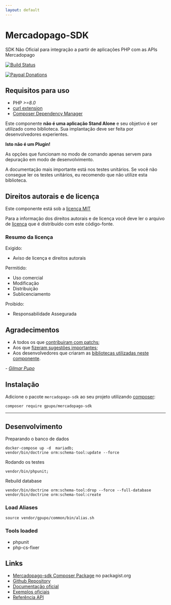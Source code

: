```yaml
---
layout: default
---
```

# Mercadopago-SDK

SDK Não Oficial para integração a partir de aplicações PHP com as APIs Mercadopago

[![Build Status](https://secure.travis-ci.org/gpupo/mercadopago-sdk.png?branch=main)](http://travis-ci.org/gpupo/mercadopago-sdk)

[![Paypal Donations](https://www.paypalobjects.com/en_US/i/btn/btn_donate_SM.gif)](https://www.paypal.com/cgi-bin/webscr?cmd=_s-xclick&hosted_button_id=WAQKVZJRG5AUJ&item_name=mercadopago-sdk)


## Requisitos para uso

* PHP *>=8.0*
* [curl extension](http://php.net/manual/en/intro.curl.php)
* [Composer Dependency Manager](http://getcomposer.org)

Este componente **não é uma aplicação Stand Alone** e seu objetivo é ser utilizado como biblioteca.
Sua implantação deve ser feita por desenvolvedores experientes.

**Isto não é um Plugin!**

As opções que funcionam no modo de comando apenas servem para depuração em modo de
desenvolvimento.

A documentação mais importante está nos testes unitários. Se você não consegue ler os testes unitários, eu recomendo que não utilize esta biblioteca.



## Direitos autorais e de licença

Este componente está sob a [licença MIT](https://github.com/gpupo/common-sdk/blob/master/LICENSE)

Para a informação dos direitos autorais e de licença você deve ler o arquivo
de [licença](https://github.com/gpupo/common-sdk/blob/master/LICENSE) que é distribuído com este código-fonte.

### Resumo da licença

Exigido:

- Aviso de licença e direitos autorais

Permitido:

- Uso comercial
- Modificação
- Distribuição
- Sublicenciamento

Proibido:

- Responsabilidade Assegurada



## Agradecimentos

* A todos os que [contribuiram com patchs](https://github.com/gpupo/mercadopago-sdk/contributors);
* Aos que [fizeram sugestões importantes](https://github.com/gpupo/mercadopago-sdk/issues);
* Aos desenvolvedores que criaram as [bibliotecas utilizadas neste componente](https://github.com/gpupo/mercadopago-sdk/blob/master/Resources/doc/libraries-list.md).

 _- [Gilmar Pupo](https://opensource.gpupo.com/)_


## Instalação

Adicione o pacote ``mercadopago-sdk`` ao seu projeto utilizando [composer](http://getcomposer.org):

    composer require gpupo/mercadopago-sdk

---

## Desenvolvimento

Preparando o banco de dados

    docker-compose up -d  mariadb;
    vendor/bin/doctrine orm:schema-tool:update --force

Rodando os testes

    vendor/bin/phpunit;


Rebuild database

    vendor/bin/doctrine orm:schema-tool:drop --force --full-database
    vendor/bin/doctrine orm:schema-tool:create


### Load Aliases

    source vendor/gpupo/common/bin/alias.sh

### Tools loaded

- phpunit
- php-cs-fixer


## Links

* [Mercadopago-sdk Composer Package](https://packagist.org/packages/gpupo/mercadopago-sdk) no packagist.org
* [Github Repository](https://github.com/gpupo/mercadopago-sdk/)
* [Documentação oficial](https://www.mercadopago.com.br/developers/pt/plugins_sdks/sdks/official/php/)
* [Exemplos oficiais](https://github.com/mercadopago/code-examples)
* [Referência API](https://www.mercadopago.com.br/developers/pt/reference)
